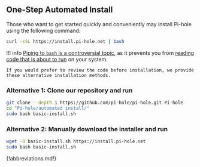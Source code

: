 ## One-Step Automated Install

Those who want to get started quickly and conveniently may install Pi-hole using the following command:

```bash
curl -sSL https://install.pi-hole.net | bash
```

<!-- markdownlint-disable code-block-style -->
!!! info
    [Piping to `bash` is a controversial topic](https://pi-hole.net/2016/07/25/curling-and-piping-to-bash/), as it prevents you from [reading code that is about to run](https://github.com/pi-hole/pi-hole/blob/master/automated%20install/basic-install.sh) on your system.

    If you would prefer to review the code before installation, we provide these alternative installation methods.
<!-- markdownlint-enable code-block-style -->

### Alternative 1: Clone our repository and run

```bash
git clone --depth 1 https://github.com/pi-hole/pi-hole.git Pi-hole
cd "Pi-hole/automated install/"
sudo bash basic-install.sh
```

### Alternative 2: Manually download the installer and run

```bash
wget -O basic-install.sh https://install.pi-hole.net
sudo bash basic-install.sh
```

{!abbreviations.md!}
